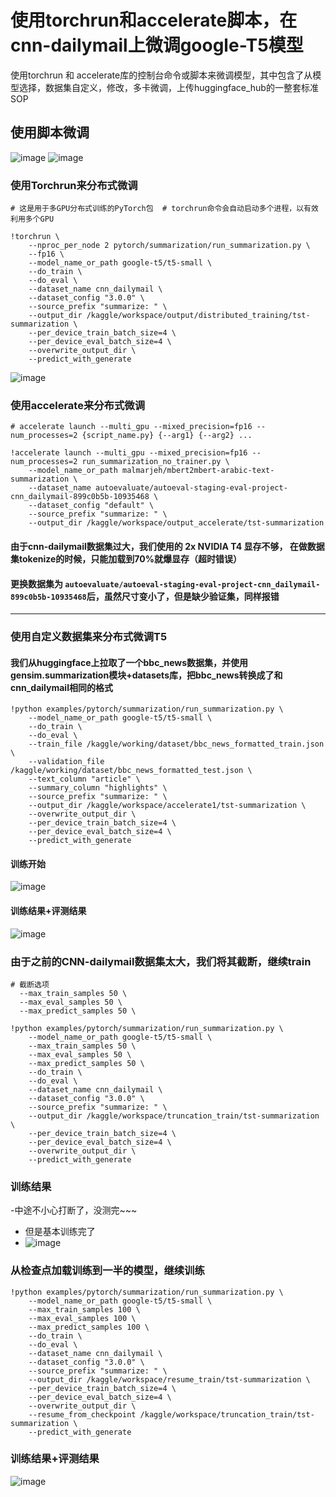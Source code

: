 # 使用torchrun和accelerate脚本，在cnn-dailymail上微调google-T5模型
使用torchrun 和 accelerate库的控制台命令或脚本来微调模型，其中包含了从模型选择，数据集自定义，修改，多卡微调，上传huggingface_hub的一整套标准SOP





## 使用脚本微调

![image](https://github.com/user-attachments/assets/fc23ff70-a642-4fb2-994a-427780de3306)
![image](https://github.com/user-attachments/assets/eba10696-984f-4a40-aa61-6947b482ff76)


### 使用Torchrun来分布式微调

```shell
# 这是用于多GPU分布式训练的PyTorch包  # torchrun命令会自动启动多个进程，以有效利用多个GPU

!torchrun \
    --nproc_per_node 2 pytorch/summarization/run_summarization.py \
    --fp16 \
    --model_name_or_path google-t5/t5-small \
    --do_train \
    --do_eval \
    --dataset_name cnn_dailymail \
    --dataset_config "3.0.0" \
    --source_prefix "summarize: " \
    --output_dir /kaggle/workspace/output/distributed_training/tst-summarization \
    --per_device_train_batch_size=4 \
    --per_device_eval_batch_size=4 \
    --overwrite_output_dir \
    --predict_with_generate
```

![image](https://github.com/user-attachments/assets/213fb054-64e9-4031-a9e2-7437ea0dbaf5)


### 使用accelerate来分布式微调
```shell
# accelerate launch --multi_gpu --mixed_precision=fp16 --num_processes=2 {script_name.py} {--arg1} {--arg2} ...

!accelerate launch --multi_gpu --mixed_precision=fp16 --num_processes=2 run_summarization_no_trainer.py \
    --model_name_or_path malmarjeh/mbert2mbert-arabic-text-summarization \
    --dataset_name autoevaluate/autoeval-staging-eval-project-cnn_dailymail-899c0b5b-10935468 \
    --dataset_config "default" \
    --source_prefix "summarize: " \
    --output_dir /kaggle/workspace/output_accelerate/tst-summarization
```

#### 由于cnn-dailymail数据集过大，我们使用的 2x NVIDIA T4 显存不够， 在做数据集tokenize的时候，只能加载到70%就爆显存（超时错误）


#### 更换数据集为 `autoevaluate/autoeval-staging-eval-project-cnn_dailymail-899c0b5b-10935468`后，虽然尺寸变小了，但是缺少验证集，同样报错


---

### 使用自定义数据集来分布式微调T5

#### 我们从huggingface上拉取了一个bbc_news数据集，并使用gensim.summarization模块+datasets库，把bbc_news转换成了和cnn_dailymail相同的格式
```shell
!python examples/pytorch/summarization/run_summarization.py \
    --model_name_or_path google-t5/t5-small \
    --do_train \
    --do_eval \
    --train_file /kaggle/working/dataset/bbc_news_formatted_train.json \
    --validation_file /kaggle/working/dataset/bbc_news_formatted_test.json \
    --text_column "article" \
    --summary_column "highlights" \
    --source_prefix "summarize: " \
    --output_dir /kaggle/workspace/accelerate1/tst-summarization \
    --overwrite_output_dir \
    --per_device_train_batch_size=4 \
    --per_device_eval_batch_size=4 \
    --predict_with_generate
```
#### 训练开始
![image](https://github.com/user-attachments/assets/930a5ce9-bf48-40c1-bd57-8d48b18080d2)

#### 训练结果+评测结果
![image](https://github.com/user-attachments/assets/c3134ac1-bd85-488b-bd64-46d105f9f6d4)


### 由于之前的CNN-dailymail数据集太大，我们将其截断，继续train
```shell
# 截断选项
  --max_train_samples 50 \
  --max_eval_samples 50 \
  --max_predict_samples 50 \
```

```shell
!python examples/pytorch/summarization/run_summarization.py \
    --model_name_or_path google-t5/t5-small \
    --max_train_samples 50 \
    --max_eval_samples 50 \
    --max_predict_samples 50 \
    --do_train \
    --do_eval \
    --dataset_name cnn_dailymail \
    --dataset_config "3.0.0" \
    --source_prefix "summarize: " \
    --output_dir /kaggle/workspace/truncation_train/tst-summarization \
    --per_device_train_batch_size=4 \
    --per_device_eval_batch_size=4 \
    --overwrite_output_dir \
    --predict_with_generate
```

### 训练结果
-中途不小心打断了，没测完~~~
- 但是基本训练完了
- ![image](https://github.com/user-attachments/assets/2a98d6f6-5910-4c11-b982-cfcd7bc76949)


### 从检查点加载训练到一半的模型，继续训练
```shell
!python examples/pytorch/summarization/run_summarization.py \
    --model_name_or_path google-t5/t5-small \
    --max_train_samples 100 \
    --max_eval_samples 100 \
    --max_predict_samples 100 \
    --do_train \
    --do_eval \
    --dataset_name cnn_dailymail \
    --dataset_config "3.0.0" \
    --source_prefix "summarize: " \
    --output_dir /kaggle/workspace/resume_train/tst-summarization \
    --per_device_train_batch_size=4 \
    --per_device_eval_batch_size=4 \
    --overwrite_output_dir \
    --resume_from_checkpoint /kaggle/workspace/truncation_train/tst-summarization \
    --predict_with_generate
```

### 训练结果+评测结果
![image](https://github.com/user-attachments/assets/b3eeb903-401a-4d90-ac61-d21259b2f5eb)

